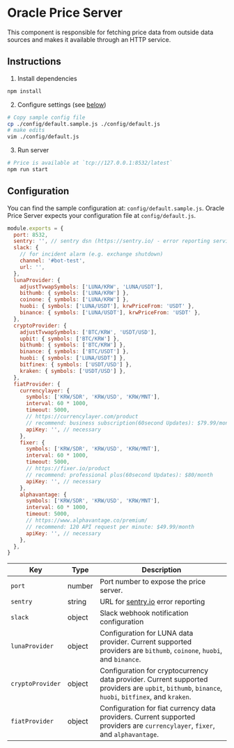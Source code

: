 # Oracle Price Server

This component is responsible for fetching price data from outside data sources and makes it available through an HTTP service. 

## Instructions

1. Install dependencies

```sh
npm install
```

2. Configure settings (see [below](#Configuration))

```sh
# Copy sample config file
cp ./config/default.sample.js ./config/default.js
# make edits
vim ./config/default.js
```

3. Run server

```sh
# Price is available at `tcp://127.0.0.1:8532/latest`
npm run start
```

## Configuration

You can find the sample configuration at: `config/default.sample.js`. Oracle Price Server expects your configuration file at `config/default.js`.

```js
module.exports = {
  port: 8532,
  sentry: '', // sentry dsn (https://sentry.io/ - error reporting service)
  slack: {
    // for incident alarm (e.g. exchange shutdown)
    channel: '#bot-test',
    url: '',
  },
  lunaProvider: {
    adjustTvwapSymbols: ['LUNA/KRW', 'LUNA/USDT'],
    bithumb: { symbols: ['LUNA/KRW'] },
    coinone: { symbols: ['LUNA/KRW'] },
    huobi: { symbols: ['LUNA/USDT'], krwPriceFrom: 'USDT' },
    binance: { symbols: ['LUNA/USDT'], krwPriceFrom: 'USDT' },
  },
  cryptoProvider: {
    adjustTvwapSymbols: ['BTC/KRW', 'USDT/USD'],
    upbit: { symbols: ['BTC/KRW'] },
    bithumb: { symbols: ['BTC/KRW'] },
    binance: { symbols: ['BTC/USDT'] },
    huobi: { symbols: ['LUNA/USDT'] },
    bitfinex: { symbols: ['USDT/USD'] },
    kraken: { symbols: ['USDT/USD'] },
  },
  fiatProvider: {
    currencylayer: {
      symbols: ['KRW/SDR', 'KRW/USD', 'KRW/MNT'],
      interval: 60 * 1000,
      timeout: 5000,
      // https://currencylayer.com/product
      // recommend: business subscription(60second Updates): $79.99/month
      apiKey: '', // necessary
    },
    fixer: {
      symbols: ['KRW/SDR', 'KRW/USD', 'KRW/MNT'],
      interval: 60 * 1000,
      timeout: 5000,
      // https://fixer.io/product
      // recommend: professional plus(60second Updates): $80/month
      apiKey: '', // necessary
    },
    alphavantage: {
      symbols: ['KRW/SDR', 'KRW/USD', 'KRW/MNT'],
      interval: 60 * 1000,
      timeout: 5000,
      // https://www.alphavantage.co/premium/
      // recommend: 120 API request per minute: $49.99/month
      apiKey: '', // necessary
    },
  },
}
```

| Key | Type | Description |
| - | - | - | 
| `port` | number | Port number to expose the price server. | 
| `sentry` | string | URL for [sentry.io](https://sentry.io) error reporting |
| `slack` | object | Slack webhook notification configuration |
| `lunaProvider` | object | Configuration for LUNA data provider. Current supported providers are `bithumb`, `coinone`, `huobi`, and `binance`. |
| `cryptoProvider` | object | Configuration for cryptocurrency data provider. Current supported providers are `upbit`, `bithumb`, `binance`, `huobi`, `bitfinex`, and `kraken`. |
| `fiatProvider` | object | Configuration for fiat currency data providers. Current supported providers are `currencylayer`, `fixer`, and `alphavantage`. |